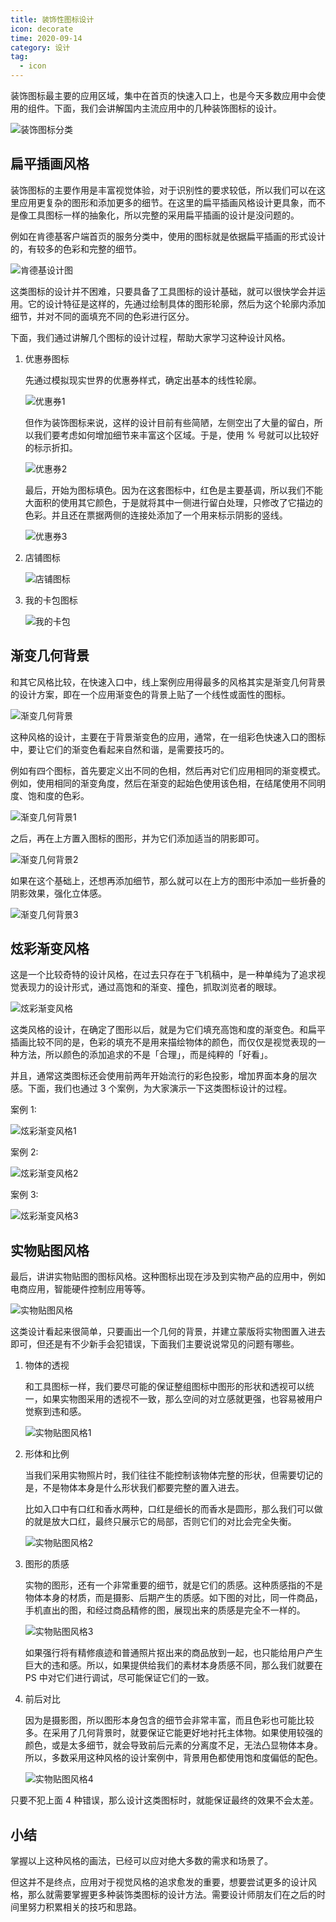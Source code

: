 ```yaml
---
title: 装饰性图标设计
icon: decorate
time: 2020-09-14
category: 设计
tag:
  - icon
---
```


装饰图标最主要的应用区域，集中在首页的快速入口上，也是今天多数应用中会使用的组件。下面，我们会讲解国内主流应用中的几种装饰图标的设计。

<!-- more -->

![装饰图标分类](./assets/decorate-type.jpg)

## 扁平插画风格

装饰图标的主要作用是丰富视觉体验，对于识别性的要求较低，所以我们可以在这里应用更复杂的图形和添加更多的细节。在这里的扁平插画风格设计更具象，而不是像工具图标一样的抽象化，所以完整的采用扁平插画的设计是没问题的。

例如在肯德基客户端首页的服务分类中，使用的图标就是依据扁平插画的形式设计的，有较多的色彩和完整的细节。

![肯德基设计图](./assets/KFC.jpg)

这类图标的设计并不困难，只要具备了工具图标的设计基础，就可以很快学会并运用。它的设计特征是这样的，先通过绘制具体的图形轮廓，然后为这个轮廓内添加细节，并对不同的面填充不同的色彩进行区分。

下面，我们通过讲解几个图标的设计过程，帮助大家学习这种设计风格。

1. 优惠券图标

   先通过模拟现实世界的优惠券样式，确定出基本的线性轮廓。

   ![优惠券1](./assets/KFC-ticket1.jpg)

   但作为装饰图标来说，这样的设计目前有些简陋，左侧空出了大量的留白，所以我们要考虑如何增加细节来丰富这个区域。于是，使用 % 号就可以比较好的标示折扣。

   ![优惠券2](./assets/KFC-ticket2.jpg)

   最后，开始为图标填色。因为在这套图标中，红色是主要基调，所以我们不能大面积的使用其它颜色，于是就将其中一侧进行留白处理，只修改了它描边的色彩。并且还在票据两侧的连接处添加了一个用来标示阴影的竖线。

   ![优惠券3](./assets/KFC-ticket3.jpg)

2. 店铺图标

   ![店铺图标](./assets/shop.jpg)

3. 我的卡包图标

   ![我的卡包](./assets/wallet.jpg)

## 渐变几何背景

和其它风格比较，在快速入口中，线上案例应用得最多的风格其实是渐变几何背景的设计方案，即在一个应用渐变色的背景上贴了一个线性或面性的图标。

![渐变几何背景](./assets/gradient-background.jpg)

这种风格的设计，主要在于背景渐变色的应用，通常，在一组彩色快速入口的图标中，要让它们的渐变色看起来自然和谐，是需要技巧的。

例如有四个图标，首先要定义出不同的色相，然后再对它们应用相同的渐变模式。例如，使用相同的渐变角度，然后在渐变的起始色使用该色相，在结尾使用不同明度、饱和度的色彩。

![渐变几何背景1](./assets/gradient-background2.jpg)

之后，再在上方置入图标的图形，并为它们添加适当的阴影即可。

![渐变几何背景2](./assets/gradient-background3.jpg)

如果在这个基础上，还想再添加细节，那么就可以在上方的图形中添加一些折叠的阴影效果，强化立体感。

![渐变几何背景3](./assets/gradient-background4.jpg)

## 炫彩渐变风格

这是一个比较奇特的设计风格，在过去只存在于飞机稿中，是一种单纯为了追求视觉表现力的设计形式，通过高饱和的渐变、撞色，抓取浏览者的眼球。

![炫彩渐变风格](./assets/shine.jpg)

这类风格的设计，在确定了图形以后，就是为它们填充高饱和度的渐变色。和扁平插画比较不同的是，色彩的填充不是用来描绘物体的颜色，而仅仅是视觉表现的一种方法，所以颜色的添加追求的不是「合理」，而是纯粹的「好看」。

并且，通常这类图标还会使用前两年开始流行的彩色投影，增加界面本身的层次感。下面，我们也通过 3 个案例，为大家演示一下这类图标设计的过程。

案例 1:

![炫彩渐变风格1](./assets/shine1.jpg)

案例 2:

![炫彩渐变风格2](./assets/shine2.jpg)

案例 3:

![炫彩渐变风格3](./assets/shine3.jpg)

## 实物贴图风格

最后，讲讲实物贴图的图标风格。这种图标出现在涉及到实物产品的应用中，例如电商应用，智能硬件控制应用等等。

![实物贴图风格](./assets/good.jpg)

这类设计看起来很简单，只要画出一个几何的背景，并建立蒙版将实物图置入进去即可，但还是有不少新手会犯错误，下面我们主要说说常见的问题有哪些。

1. 物体的透视

   和工具图标一样，我们要尽可能的保证整组图标中图形的形状和透视可以统一，如果实物图采用的透视不一致，那么空间的对立感就更强，也容易被用户觉察到违和感。

   ![实物贴图风格1](./assets/good1.jpg)

2. 形体和比例

   当我们采用实物照片时，我们往往不能控制该物体完整的形状，但需要切记的是，不是物体本身是什么形状我们都要完整的置入进去。

   比如入口中有口红和香水两种，口红是细长的而香水是圆形，那么我们可以做的就是放大口红，最终只展示它的局部，否则它们的对比会完全失衡。

   ![实物贴图风格2](./assets/good2.jpg)

3. 图形的质感

   实物的图形，还有一个非常重要的细节，就是它们的质感。这种质感指的不是物体本身的材质，而是摄影、后期产生的质感。如下图的对比，同一件商品，手机直出的图，和经过商品精修的图，展现出来的质感是完全不一样的。

   ![实物贴图风格3](./assets/good3.jpg)

   如果强行将有精修痕迹和普通照片抠出来的商品放到一起，也只能给用户产生巨大的违和感。所以，如果提供给我们的素材本身质感不同，那么我们就要在 PS 中对它们进行调试，尽可能保证它们的一致。

4. 前后对比

   因为是摄影图，所以图形本身包含的细节会非常丰富，而且色彩也可能比较多。在采用了几何背景时，就要保证它能更好地衬托主体物。如果使用较强的颜色，或是太多细节，就会导致前后元素的分离度不足，无法凸显物体本身。所以，多数采用这种风格的设计案例中，背景用色都使用饱和度偏低的配色。

   ![实物贴图风格4](./assets/good4.jpg)

只要不犯上面 4 种错误，那么设计这类图标时，就能保证最终的效果不会太差。

## 小结

掌握以上这种风格的画法，已经可以应对绝大多数的需求和场景了。

但这并不是终点，应用对于视觉风格的追求愈发的重要，想要尝试更多的设计风格，那么就需要掌握更多种装饰类图标的设计方法。需要设计师朋友们在之后的时间里努力积累相关的技巧和思路。
